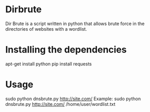 # Dirbrute
Dir Brute is a script written in python that allows brute force in the directories of websites with a wordlist.

# Installing the dependencies
apt-get install python
pip install requests

# Usage
sudo python dnsbrute.py http://site.com/ <wordlist>
Example: sudo python dnsbrute.py http://site.com/ /home/user/wordlist.txt
